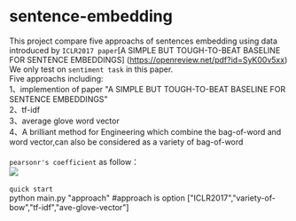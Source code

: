 sentence-embedding
=====
This project compare five approachs of sentences embedding using data introduced by `ICLR2017 paper`[A SIMPLE BUT TOUGH-TO-BEAT BASELINE FOR SENTENCE EMBEDDINGS] (https://openreview.net/pdf?id=SyK00v5xx) We only test on `sentiment task` in this paper.<br>
Five approachs including:<br>
1、implemention of paper "A SIMPLE BUT TOUGH-TO-BEAT BASELINE FOR SENTENCE EMBEDDINGS"<br>
2、tf-idf<br>
3、average glove word vector<br>
4、A brilliant method for Engineering which combine the bag-of-word and word vector,can also be considered as a variety of bag-of-word<br>
<br>
`pearsonr's coefficient` as follow：<br>
![](https://github.com/wenrui2015/sentence-embedding/raw/master/image.png)
<br>
<br>
`quick start`<br>
python main.py  "approach"    #approach is option \["ICLR2017","variety-of-bow","tf-idf","ave-glove-vector"\]<br>
